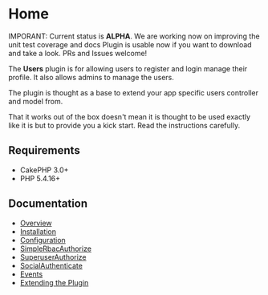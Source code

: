 Home
====

IMPORANT: Current status is **ALPHA**. We are working now on improving the unit test coverage and docs
Plugin is usable now if you want to download and take a look. PRs and Issues welcome!

The **Users** plugin is for allowing users to register and login manage their profile. It also allows admins to manage the users.

The plugin is thought as a base to extend your app specific users controller and model from.

That it works out of the box doesn't mean it is thought to be used exactly like it is but to provide you a kick start. 
Read the instructions carefully.

Requirements
------------

* CakePHP 3.0+
* PHP 5.4.16+

Documentation
-------------

* [Overview](Documentation/Overview.md)
* [Installation](Documentation/Installation.md)
* [Configuration](Documentation/Configuration.md)
* [SimpleRbacAuthorize](Documentation/SimpleRbacAuthorize.md)
* [SuperuserAuthorize](Documentation/SuperuserAuthorize.md)
* [SocialAuthenticate](Documentation/SocialAuthenticate.md)
* [Events](Documentation/Events.md)
* [Extending the Plugin](Documentation/Extending-the-Plugin.md)
